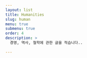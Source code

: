 ```yaml
---
layout: list
title: Humanities
slug: human
menu: true
submenu: true
order: 4
description: >
  경영, 역사, 철학에 관한 글을 적습니다..
  
---
```

